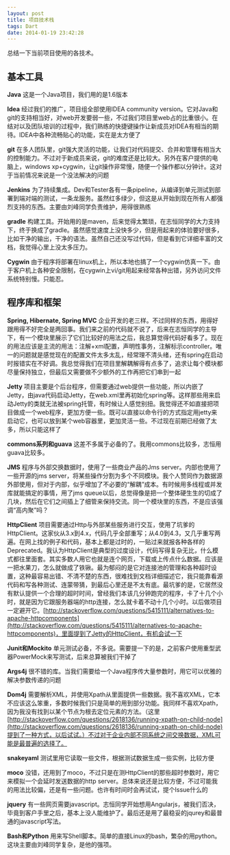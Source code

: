 ```yaml
---
layout: post
title: 项目技术栈
tags: Dart
date: 2014-01-19 23:42:28
---
```


总结一下当前项目使用的各技术。

## 基本工具

**Java** 这是一个Java项目，我们用的是1.6版本

**Idea** 经过我们的推广，项目组全部使用IDEA community version。它对Java和git的支持相当好，对web开发要弱一些，不过我们项目里web占的比重很小。在结对以及团队培训的过程中，我们熟练的快捷键操作让新成员对IDEA有相当的期待。IDEA中各种流畅贴心的功能，实在是太方便了

**git** 在多人团队里，git强大灵活的功能，让我们对代码提交、合并和管理有相当大的控制能力。不过对于新成员来说，git的难度还是比较大。另外在客户提供的电脑上，windows xp+cygwin，让git操作非常慢，随便一个操作都以分钟计。这对于当前情况来说是一个没法解决的问题

**Jenkins** 为了持续集成。Dev和Tester各有一条pipeline，从编译到单元测试到部署到端对端的测试，一条龙服务。虽然红多绿少，但这是从开始到现在所有人都强烈支持的东西。主要由刘峰同学负责维护，用得很熟练

**gradle** 构建工具。开始用的是maven，后来觉得太繁琐，在志恒同学的大力支持下，终于换成了gradle。虽然感觉速度上没快多少，但是用起来的体验要好很多，比如干净的输出，干净的语法。虽然自己还没写过代码，但是看到它详细丰富的文档，我觉得心里上没太多压力。

**Cygwin** 由于程序将部署在linux机上，所以本地也搞了一个cygwin仿真一下。由于客户机上各种安全限制，在cygwin上vi/git用起来经常各种出错，另外访问文件系统特别慢。只能忍。

## 程序库和框架

**Spring, Hibernate, Spring MVC** 企业开发的老三样。不过同样的东西，用得好跟用得不好完全是两回事。我们来之前的代码就不说了，后来在志恒同学的主导下，有一个模块里展示了它们比较好的用法之后，我总算觉得代码好看多了。现在的用法应该是主流的用法：注解+xml配置，声明性事务，注解标示controller。唯一的问题就是感觉现在的配置文件太多太乱，经常理不清头绪，还有spring在启动时报错实在不好调。我总觉得我们在项目里解耦解得有点多了，追求让每个模块都尽量保持独立，但最后又需要做不少额外的工作再把它们串到一起

**Jetty** 项目主要是个后台程序，但需要通过web提供一些功能，所以内嵌了Jetty，由java代码启动Jetty，在web.xml里再初始化spring等。这样那些用来启动Jetty的类就无法被spring托管，有时候让人感觉别扭。我觉得还不如直接把项目做成一个web程序，更加方便一些。既可以直接以命令行的方式指定用jetty来启动它，也可以放到某个web容器里，更加灵活一些。不过现在前期已经做了太多，所以只能这样了

**commons系列和guava** 这差不多属于必备的了。我用commons比较多，志恒用guava比较多。

**JMS** 程序与外部交换数据时，使用了一些商业产品的Jms server。内部也使用了一些开源的jms server，将某些操作分割为多个不同模块。我个人赞同作为数据源外部使用，但对于内部，似乎增加了不必要的“解耦”成本。有时候用多线程或并发库就能搞定的事情，用了jms queue以后，总觉得像是把一个整体硬生生的切成了几块，然后在它们之间插上了细管来保持交流。同一个模块里的东西，不是应该强调“高内聚”吗？

**HttpClient** 项目需要通过Http与外部某些服务进行交互，使用了坑爹的HttpClient。这家伙从3.x到4.x，代码几乎全部重写；从4.0到4.3，又几乎重写两遍。在网上找的例子和代码，基本上都是过时的，一贴过来就报各种各样的Deprecated。我认为HttpClient是典型的过度设计，代码写得复杂无比，什么模式都往里面套。其实多数人用它也就是连个网页，下载或上传点什么数据。应该是一把水果刀，怎么就做成了铁锹。最为郁闷的是它对连接池的管理和各种超时设置，这种最容易出错、不清不楚的东西，很难找到文档详细描述它，我只能靠看源代码和写各种测试、连蒙带猜，到最后心里还是不太有底。最坑爹的是，它居然没有默认提供一个合理的超时时间，曾经我们本该几分钟跑完的程序，卡了十几个小时，就是因为它跟服务器端的http连接，怎么就卡着不动十几个小时。以后做项目一定避开它。[http://stackoverflow.com/questions/5415111/alternatives-to-apache-httpcomponents](http://stackoverflow.com/questions/5415111/alternatives-to-apache-httpcomponents)，里面提到了Jetty的HttpClient，有机会试一下

**Junit和Mockito** 单元测试必备，不多说。需要提一下的是，之前客户使用重型武器PowerMock来写测试，后来总算被我们干掉了

**Args4j** 很不错的库。当我们需要给一个Java程序传大量参数时，用它可以优雅的解决参数传递的问题

**Dom4j** 需要解析XML，并使用Xpath从里面提供一些数据。我不喜欢XML，它本不应该这么笨重，多数时候我们只是简单的用到部分功能。我同样不喜欢Xpath，因为我没有找到以某个节点为根去定位元素的方法。（这里[http://stackoverflow.com/questions/2618136/running-xpath-on-child-node](http://stackoverflow.com/questions/2618136/running-xpath-on-child-node)提到了一种方式，以后试试。）不过对于企业内部不同系统之间交换数据，XML可能是最普遍的选择了。

**snakeyaml** 测试里用它读取一些文件，根据测试数据生成一些实例，比较方便

**moco** 没错，还用到了moco，不过只是在测HttpClient的那些超时参数时，用它来模拟一个会延时发送数据的http server。总体来说还是比较方便，不过可能我的用法比较偏，还是有一些问题。也许有时间时会再试试，提个Issue什么的

**jquery** 有一些网页需要javascript。志恒同学开始想用Angularjs，被我们否决，毕竟到客户手里之后，基本上没人能维护了。最后还是用了最稳妥的jqurey和最普通的javascript写法。

**Bash和Python** 用来写Shell脚本。简单的直接Linux的bash，繁杂的用python。这块主要由刘峰同学复杂，是他的强项。
